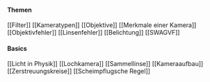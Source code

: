 
#### Themen
[[Filter]]
[[Kameratypen]]
[[Objektive]]
[[Merkmale einer Kamera]]
[[Objektivfehler]]
[[Linsenfehler]]
[[Belichtung]]
[[SWAGVF]]

#### Basics
[[Licht in Physik]]
[[Lochkamera]]
[[Sammellinse]]
[[Kameraaufbau]]
[[Zerstreuungskreise]]
[[Scheimpflugsche Regel]]
